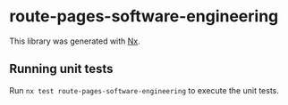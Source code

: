 # route-pages-software-engineering

This library was generated with [Nx](https://nx.dev).


## Running unit tests

Run `nx test route-pages-software-engineering` to execute the unit tests.

